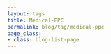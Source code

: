 ```yaml
---
layout: tags
title: Medical-PPC
permalink: blog/tag/medical-ppc
page_class:
- class: blog-list-page
---
```

